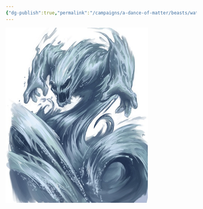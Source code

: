 ```yaml
---
{"dg-publish":true,"permalink":"/campaigns/a-dance-of-matter/beasts/waterwraith/"}
---
```


![attachments/waterwraithe.png|waterwraithe|400](/img/user/attachments/waterwraithe.png)